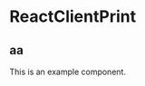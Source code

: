 <!-- ---
toc: content
--- -->

# ReactClientPrint

## aa

This is an example component.

<code src="../examples/react-client-print.tsx"></code>
